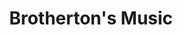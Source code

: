 ---
title: "Brotherton's Music"
url: /bishop-auckland/brothertons-music/
shop: musical instrument
---